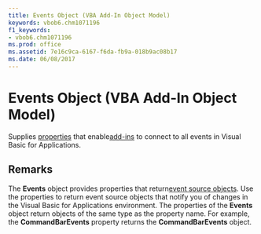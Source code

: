 ```yaml
---
title: Events Object (VBA Add-In Object Model)
keywords: vbob6.chm1071196
f1_keywords:
- vbob6.chm1071196
ms.prod: office
ms.assetid: 7e16c9ca-6167-f6da-fb9a-018b9ac08b17
ms.date: 06/08/2017
---
```



# Events Object (VBA Add-In Object Model)



Supplies [properties](../../Glossary/vbe-glossary.md) that enable[add-ins](../../Glossary/vbe-glossary.md) to connect to all events in Visual Basic for Applications.

## Remarks

The  **Events** object provides properties that return[event source objects](../../Glossary/vbe-glossary.md). Use the properties to return event source objects that notify you of changes in the Visual Basic for Applications environment.
The properties of the  **Events** object return objects of the same type as the property name. For example, the **CommandBarEvents** property returns the **CommandBarEvents** object.

